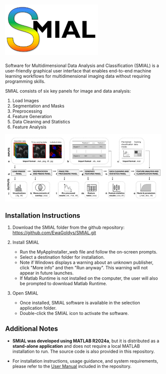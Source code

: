 # <img src="Figures/Logo.png" alt="My Figure" width="300"/>

Software for Multidimensional Data Analysis and Classification (SMIAL) is a user-friendly graphical user interface that enables end-to-end machine learning workflows for multidimensional imaging data without requiring programming skills.

SMIAL consists of six key panels for image and data analysis:
  1. Load Images  
  2. Segmentation and Masks  
  3. Preprocessing  
  4. Feature Generation  
  5. Data Cleaning and Statistics  
  6. Feature Analysis

![My Figure](Figures/SMIAL_Overview.tif)

## Installation Instructions
1. Download the SMIAL folder from the github repository: https://github.com/EwaGoldys/SMIAL.git
   
2. Install SMIAL
   - Run the MyAppInstaller_web file and follow the on-screen prompts.  
   - Select a destination folder for installation. 
   - Note if Windows displays a warning about an unknown publisher, click "More info" and then "Run anyway". This warning will not appear in future launches.
   - If Matlab Runtime is not installed on the computer, the user will also be prompted to download Matlab Runtime.
     
3. Open SMIAL
   - Once installed, SMIAL software is available in the selection application folder.
   - Double-click the SMIAL icon to activate the software.

## Additional Notes

- **SMIAL was developed using MATLAB R2024a**, but it is distributed as a **stand-alone application** and does not require a local MATLAB installation to run. The source code is also provided in this repository.

- For installation instructions, usage guidance, and system requirements, please refer to the [User Manual](SMIAL_Manual.pdf) included in the repository.
